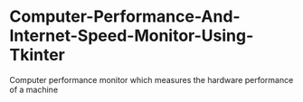 # Computer-Performance-And-Internet-Speed-Monitor-Using-Tkinter
Computer performance monitor which measures the hardware performance of a machine
